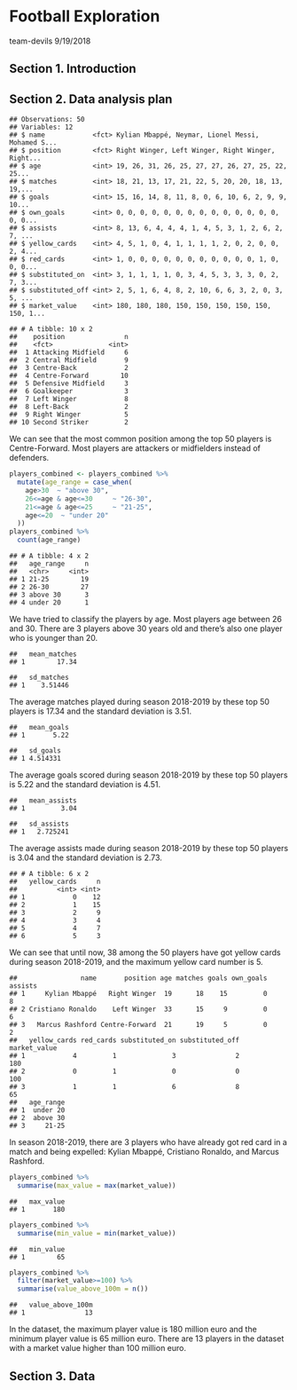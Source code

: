 Football Exploration
================
team-devils
9/19/2018

## Section 1. Introduction

## Section 2. Data analysis plan

    ## Observations: 50
    ## Variables: 12
    ## $ name            <fct> Kylian Mbappé, Neymar, Lionel Messi, Mohamed S...
    ## $ position        <fct> Right Winger, Left Winger, Right Winger, Right...
    ## $ age             <int> 19, 26, 31, 26, 25, 27, 27, 26, 27, 25, 22, 25...
    ## $ matches         <int> 18, 21, 13, 17, 21, 22, 5, 20, 20, 18, 13, 19,...
    ## $ goals           <int> 15, 16, 14, 8, 11, 8, 0, 6, 10, 6, 2, 9, 9, 10...
    ## $ own_goals       <int> 0, 0, 0, 0, 0, 0, 0, 0, 0, 0, 0, 0, 0, 0, 0, 0...
    ## $ assists         <int> 8, 13, 6, 4, 4, 4, 1, 4, 5, 3, 1, 2, 6, 2, 7, ...
    ## $ yellow_cards    <int> 4, 5, 1, 0, 4, 1, 1, 1, 1, 2, 0, 2, 0, 0, 2, 4...
    ## $ red_cards       <int> 1, 0, 0, 0, 0, 0, 0, 0, 0, 0, 0, 0, 1, 0, 0, 0...
    ## $ substituted_on  <int> 3, 1, 1, 1, 1, 0, 3, 4, 5, 3, 3, 3, 0, 2, 7, 3...
    ## $ substituted_off <int> 2, 5, 1, 6, 4, 8, 2, 10, 6, 6, 3, 2, 0, 3, 5, ...
    ## $ market_value    <int> 180, 180, 180, 150, 150, 150, 150, 150, 150, 1...

    ## # A tibble: 10 x 2
    ##    position               n
    ##    <fct>              <int>
    ##  1 Attacking Midfield     6
    ##  2 Central Midfield       9
    ##  3 Centre-Back            2
    ##  4 Centre-Forward        10
    ##  5 Defensive Midfield     3
    ##  6 Goalkeeper             3
    ##  7 Left Winger            8
    ##  8 Left-Back              2
    ##  9 Right Winger           5
    ## 10 Second Striker         2

We can see that the most common position among the top 50 players is
Centre-Forward. Most players are attackers or midfielders instead of
defenders.

``` r
players_combined <- players_combined %>%
  mutate(age_range = case_when(
    age>30  ~ "above 30",
    26<=age & age<=30     ~ "26-30",
    21<=age & age<=25     ~ "21-25",
    age<=20  ~ "under 20"
  ))
players_combined %>%
  count(age_range)
```

    ## # A tibble: 4 x 2
    ##   age_range     n
    ##   <chr>     <int>
    ## 1 21-25        19
    ## 2 26-30        27
    ## 3 above 30      3
    ## 4 under 20      1

We have tried to classify the players by age. Most players age between
26 and 30. There are 3 players above 30 years old and there’s also one
player who is younger than 20.

    ##   mean_matches
    ## 1        17.34

    ##   sd_matches
    ## 1    3.51446

The average matches played during season 2018-2019 by these top 50
players is 17.34 and the standard deviation is 3.51.

    ##   mean_goals
    ## 1       5.22

    ##   sd_goals
    ## 1 4.514331

The average goals scored during season 2018-2019 by these top 50 players
is 5.22 and the standard deviation is 4.51.

    ##   mean_assists
    ## 1         3.04

    ##   sd_assists
    ## 1   2.725241

The average assists made during season 2018-2019 by these top 50 players
is 3.04 and the standard deviation is 2.73.

    ## # A tibble: 6 x 2
    ##   yellow_cards     n
    ##          <int> <int>
    ## 1            0    12
    ## 2            1    15
    ## 3            2     9
    ## 4            3     4
    ## 5            4     7
    ## 6            5     3

We can see that until now, 38 among the 50 players have got yellow cards
during season 2018-2019, and the maximum yellow card number is
    5.

    ##                name       position age matches goals own_goals assists
    ## 1     Kylian Mbappé   Right Winger  19      18    15         0       8
    ## 2 Cristiano Ronaldo    Left Winger  33      15     9         0       6
    ## 3   Marcus Rashford Centre-Forward  21      19     5         0       2
    ##   yellow_cards red_cards substituted_on substituted_off market_value
    ## 1            4         1              3               2          180
    ## 2            0         1              0               0          100
    ## 3            1         1              6               8           65
    ##   age_range
    ## 1  under 20
    ## 2  above 30
    ## 3     21-25

In season 2018-2019, there are 3 players who have already got red card
in a match and being expelled: Kylian Mbappé, Cristiano Ronaldo, and
Marcus Rashford.

``` r
players_combined %>%
  summarise(max_value = max(market_value))
```

    ##   max_value
    ## 1       180

``` r
players_combined %>%
  summarise(min_value = min(market_value))
```

    ##   min_value
    ## 1        65

``` r
players_combined %>%
  filter(market_value>=100) %>%
  summarise(value_above_100m = n())
```

    ##   value_above_100m
    ## 1               13

In the dataset, the maximum player value is 180 million euro and the
minimum player value is 65 million euro. There are 13 players in the
dataset with a market value higher than 100 million euro.

## Section 3. Data
